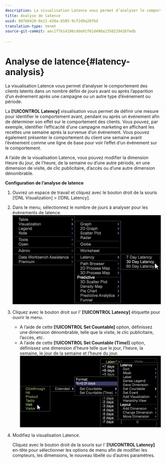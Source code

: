 ```yaml
---
description: La visualisation Latence vous permet d’analyser le comportement des clients latents dans un nombre défini de jours avant ou après l’apparition d’un événement après une campagne ou un autre type d’événement ou période.
title: Analyse de latence
uuid: 80760420-0e21-420a-b585-9cf2d9a207bd
translation-type: tm+mt
source-git-commit: aec1f7b14198cdde91f61d490a235022943bfedb

---
```



# Analyse de latence{#latency-analysis}

La visualisation Latence vous permet d’analyser le comportement des clients latents dans un nombre défini de jours avant ou après l’apparition d’un événement après une campagne ou un autre type d’événement ou période.

La **[!UICONTROL Latency]** visualisation vous permet de définir une mesure pour identifier le comportement avant, pendant ou après un événement afin de déterminer son effet sur le comportement des clients. Vous pouvez, par exemple, identifier l’efficacité d’une campagne marketing en affichant les recettes une semaine après la survenue d’un événement. Vous pouvez également présenter le comportement du client une semaine avant l’événement comme une ligne de base pour voir l’effet d’un événement sur le comportement.

A l’aide de la visualisation Latence, vous pouvez modifier la dimension Heure du jour, de l’heure, de la semaine ou d’une autre période, en une dimension de visite, de clic publicitaire, d’accès ou d’une autre dimension dénombrable.

**Configuration de l’analyse de latence**

1. Ouvrez un espace de travail et cliquez avec le bouton droit de la souris [!DNL Visualization] > [!DNL Latency].

1. Dans le menu, sélectionnez le nombre de jours à analyser pour les événements de latence. ![](assets/latency_vis.png)

1. Cliquez avec le bouton droit sur l&#39; **[!UICONTROL Latency]** étiquette pour ouvrir le menu.

   * A l’aide de cette **[!UICONTROL Set Countable]** option, définissez une dimension dénombrable, telle que la visite, le clic publicitaire, l’accès, etc.
   * A l’aide de cette **[!UICONTROL Set Countable (Time)]** option, définissez une dimension d’heure telle que le jour, l’heure, la semaine, le jour de la semaine et l’heure du jour.
   ![](assets/latency_vis_countable.png)

1. Modifiez la visualisation Latence.

   Cliquez avec le bouton droit de la souris sur l’ **[!UICONTROL Latency]** en-tête pour sélectionner les options de menu afin de modifier les compteurs, les dimensions, le nouveau libellé ou d’autres paramètres.

